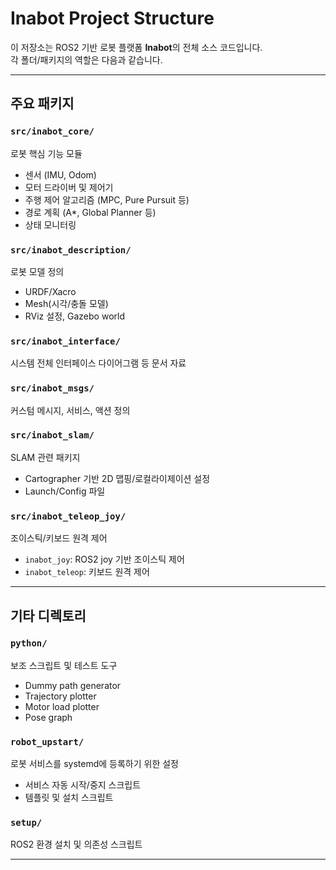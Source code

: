 # Inabot Project Structure

이 저장소는 ROS2 기반 로봇 플랫폼 **Inabot**의 전체 소스 코드입니다.  
각 폴더/패키지의 역할은 다음과 같습니다.

---

## 주요 패키지

### `src/inabot_core/`
로봇 핵심 기능 모듈
- 센서 (IMU, Odom)
- 모터 드라이버 및 제어기
- 주행 제어 알고리즘 (MPC, Pure Pursuit 등)
- 경로 계획 (A*, Global Planner 등)
- 상태 모니터링

### `src/inabot_description/`
로봇 모델 정의
- URDF/Xacro
- Mesh(시각/충돌 모델)
- RViz 설정, Gazebo world

### `src/inabot_interface/`
시스템 전체 인터페이스 다이어그램 등 문서 자료

### `src/inabot_msgs/`
커스텀 메시지, 서비스, 액션 정의

### `src/inabot_slam/`
SLAM 관련 패키지
- Cartographer 기반 2D 맵핑/로컬라이제이션 설정
- Launch/Config 파일

### `src/inabot_teleop_joy/`
조이스틱/키보드 원격 제어
- `inabot_joy`: ROS2 joy 기반 조이스틱 제어
- `inabot_teleop`: 키보드 원격 제어

---

## 기타 디렉토리

### `python/`
보조 스크립트 및 테스트 도구
- Dummy path generator
- Trajectory plotter
- Motor load plotter
- Pose graph

### `robot_upstart/`
로봇 서비스를 systemd에 등록하기 위한 설정
- 서비스 자동 시작/중지 스크립트
- 템플릿 및 설치 스크립트

### `setup/`
ROS2 환경 설치 및 의존성 스크립트

--- 

 

